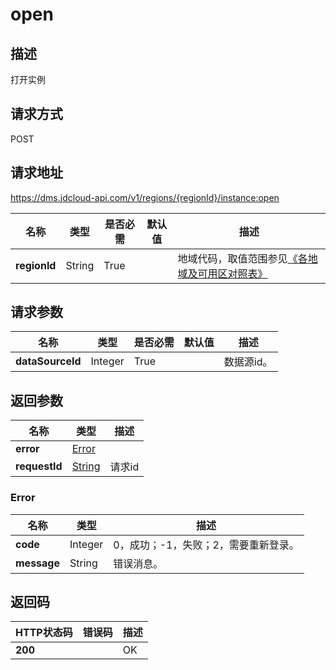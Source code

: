 # open


## 描述
打开实例

## 请求方式
POST

## 请求地址
https://dms.jdcloud-api.com/v1/regions/{regionId}/instance:open

|名称|类型|是否必需|默认值|描述|
|---|---|---|---|---|
|**regionId**|String|True| |地域代码，取值范围参见[《各地域及可用区对照表》](../Enum-Definitions/Regions-AZ.md)|

## 请求参数
|名称|类型|是否必需|默认值|描述|
|---|---|---|---|---|
|**dataSourceId**|Integer|True| |数据源id。|


## 返回参数
|名称|类型|描述|
|---|---|---|
|**error**|[Error](open#error)| |
|**requestId**|[String](open#error)|请求id|

### <div id="error">Error</div>
|名称|类型|描述|
|---|---|---|
|**code**|Integer|0，成功；-1，失败；2，需要重新登录。|
|**message**|String|错误消息。|

## 返回码
|HTTP状态码|错误码|描述|
|---|---|---|
|**200**||OK|
